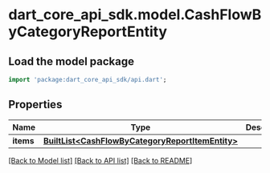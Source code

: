# dart_core_api_sdk.model.CashFlowByCategoryReportEntity

## Load the model package
```dart
import 'package:dart_core_api_sdk/api.dart';
```

## Properties
Name | Type | Description | Notes
------------ | ------------- | ------------- | -------------
**items** | [**BuiltList&lt;CashFlowByCategoryReportItemEntity&gt;**](CashFlowByCategoryReportItemEntity.md) |  | 

[[Back to Model list]](../README.md#documentation-for-models) [[Back to API list]](../README.md#documentation-for-api-endpoints) [[Back to README]](../README.md)


